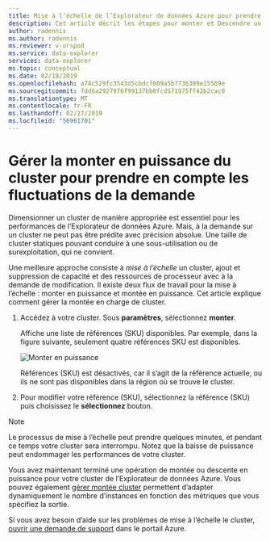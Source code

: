 ```yaml
---
title: Mise à l’échelle de l’Explorateur de données Azure pour prendre en compte les fluctuations de la demande
description: Cet article décrit les étapes pour monter et Descendre un cluster de l’Explorateur de données Azure en fonction des modifications à la demande.
author: radennis
ms.author: radennis
ms.reviewer: v-orspod
ms.service: data-explorer
services: data-explorer
ms.topic: conceptual
ms.date: 02/18/2019
ms.openlocfilehash: a74c529fc3543d5cbdcf009a5b7736309e15569e
ms.sourcegitcommit: fdd6a2927976f99137bb0fcd571975ff42b2cac0
ms.translationtype: MT
ms.contentlocale: fr-FR
ms.lasthandoff: 02/27/2019
ms.locfileid: "56961701"
---
```

# <a name="manage-cluster-scale-up-to-accommodate-changing-demand"></a>Gérer la monter en puissance du cluster pour prendre en compte les fluctuations de la demande

Dimensionner un cluster de manière appropriée est essentiel pour les performances de l’Explorateur de données Azure. Mais, à la demande sur un cluster ne peut pas être prédite avec précision absolue. Une taille de cluster statiques pouvant conduire à une sous-utilisation ou de surexploitation, qui ne convient.

Une meilleure approche consiste à *mise à l’échelle* un cluster, ajout et suppression de capacité et des ressources de processeur avec à la demande de modification. Il existe deux flux de travail pour la mise à l’échelle : monter en puissance et montée en puissance. Cet article explique comment gérer la montée en charge de cluster.

1. Accédez à votre cluster. Sous **paramètres**, sélectionnez **monter**.

    Affiche une liste de références (SKU) disponibles. Par exemple, dans la figure suivante, seulement quatre références SKU est disponibles.

    ![Monter en puissance](media/manage-cluster-scale-up/scale-up.png)

    Références (SKU) est désactivés, car il s’agit de la référence actuelle, ou ils ne sont pas disponibles dans la région où se trouve le cluster.

1. Pour modifier votre référence (SKU), sélectionnez la référence (SKU) puis choisissez le **sélectionnez** bouton.

> [!NOTE]
> Le processus de mise à l’échelle peut prendre quelques minutes, et pendant ce temps votre cluster sera interrompu. Notez que la baisse de puissance peut endommager les performances de votre cluster.

Vous avez maintenant terminé une opération de montée ou descente en puissance pour votre cluster de l’Explorateur de données Azure. Vous pouvez également [gérer montée cluster](manage-cluster-scale-out.md) permettent d’adapter dynamiquement le nombre d’instances en fonction des métriques que vous spécifiez la sortie.

Si vous avez besoin d’aide sur les problèmes de mise à l’échelle le cluster, [ouvrir une demande de support](https://portal.azure.com/#blade/Microsoft_Azure_Support/HelpAndSupportBlade/overview) dans le portail Azure.
